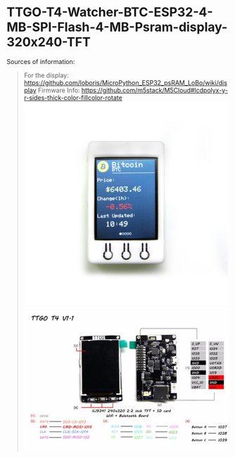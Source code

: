 # TTGO-T4-Watcher-BTC-ESP32-4-MB-SPI-Flash-4-MB-Psram-display-320x240-TFT

Sources of information:
>For the display:  https://github.com/loboris/MicroPython_ESP32_psRAM_LoBo/wiki/display 
>Firmware Info:    https://github.com/m5stack/M5Cloud#lcdpolyx-y-r-sides-thick-color-fillcolor-rotate 
![](https://github.com/AlexanderSemenov1/TTGO-T4-Watcher-BTC-ESP32-4-MB-SPI-Flash-4-MB-Psram-display-320-240-TFT/blob/master/HTB1y5PiChWYBuNjy1zkq6xGGpXaV.jpg)
![](https://github.com/AlexanderSemenov1/TTGO-T4-Watcher-BTC-ESP32-4-MB-SPI-Flash-4-MB-Psram-display-320-240-TFT/blob/master/HTB1cCCEvY5YBuNjSspoq6zeNFXaF.jpg)


